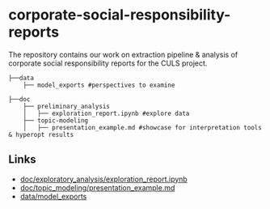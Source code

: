 # corporate-social-responsibility-reports

The repository contains our work on extraction pipeline &amp; analysis of corporate social responsibility reports for the CULS project.


```
├──data
    ├── model_exports #perspectives to examine
     
├──doc
    ├── preliminary_analysis
    │   ├── exploration_report.ipynb #explore data
    ├── topic-modeling
    │   ├── presentation_example.md #showcase for interpretation tools & hyperopt results

```

## Links
* [doc/exploratory_analysis/exploration_report.ipynb](doc/exploratory_analysis/exploration_report.ipynb)
* [doc/topic_modeling/presentation_example.md](doc/topic_modeling/presentation_example.md)
* [data/model_exports](data/model_exports)
